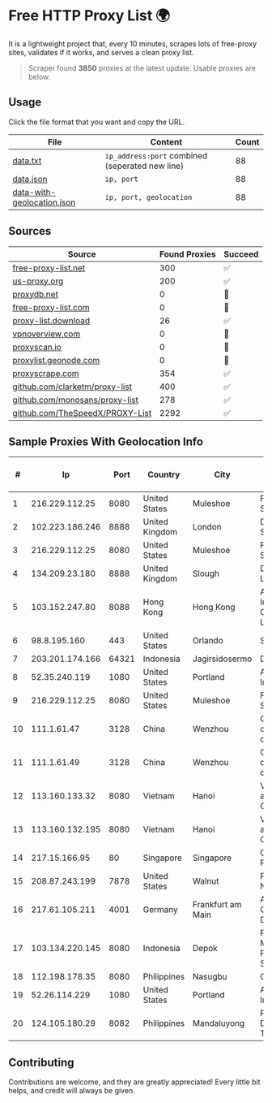 
# Free HTTP Proxy List 🌍

It is a lightweight project that, every 10 minutes, scrapes lots of free-proxy sites, validates if it works, and serves a clean proxy list.


> Scraper found **3850** proxies at the latest update. Usable proxies are below.

## Usage

Click the file format that you want and copy the URL.


|File|Content|Count|
|----|-------|-----|
|[data.txt](https://raw.githubusercontent.com/themiralay/Proxy-List-World/master/data.txt)|`ip_address:port` combined (seperated new line)|88|
|[data.json](https://raw.githubusercontent.com/themiralay/Proxy-List-World/master/data.json)|`ip, port`|88|
|[data-with-geolocation.json](https://raw.githubusercontent.com/themiralay/Proxy-List-World/master/data-with-geolocation.json)|`ip, port, geolocation`|88|

## Sources

|Source|Found Proxies|Succeed|
|------|-------------|-------|
|[free-proxy-list.net](https://free-proxy-list.net)|300|✅|
|[us-proxy.org](https://www.us-proxy.org)|200|✅|
|[proxydb.net](http://proxydb.net)|0|🚫|
|[free-proxy-list.com](https://free-proxy-list.com/?page=&port=&type%5B%5D=http&type%5B%5D=https&up_time=0&search=Search)|0|🚫|
|[proxy-list.download](https://www.proxy-list.download/HTTP)|26|✅|
|[vpnoverview.com](https://vpnoverview.com/privacy/anonymous-browsing/free-proxy-servers)|0|🚫|
|[proxyscan.io](https://www.proxyscan.io)|0|🚫|
|[proxylist.geonode.com](https://proxylist.geonode.com/api/proxy-list?limit=300&page=1&sort_by=lastChecked&sort_type=desc&protocols=http,https)|0|🚫|
|[proxyscrape.com](https://api.proxyscrape.com/v2/?request=displayproxies&protocol=http&timeout=10000&country=all&ssl=all&anonymity=all)|354|✅|
|[github.com/clarketm/proxy-list](https://raw.githubusercontent.com/clarketm/proxy-list/master/proxy-list-raw.txt)|400|✅|
|[github.com/monosans/proxy-list](https://raw.githubusercontent.com/monosans/proxy-list/main/proxies/http.txt)|278|✅|
|[github.com/TheSpeedX/PROXY-List](https://raw.githubusercontent.com/TheSpeedX/PROXY-List/master/http.txt)|2292|✅|


## Sample Proxies With Geolocation Info

|#|Ip|Port|Country|City|Internet Service Provider|
|-|--|----|-------|----|-------------------------|
|1|216.229.112.25|8080|United States|Muleshoe|Five Area Systems, LLC|
|2|102.223.186.246|8888|United Kingdom|London|Dedicated Servers|
|3|216.229.112.25|8080|United States|Muleshoe|Five Area Systems, LLC|
|4|134.209.23.180|8888|United Kingdom|Slough|DigitalOcean, LLC|
|5|103.152.247.80|8088|Hong Kong|Hong Kong|Aofei Data International Company Limited|
|6|98.8.195.160|443|United States|Orlando|Spectrum|
|7|203.201.174.166|64321|Indonesia|Jagirsidosermo|DNET-SBY|
|8|52.35.240.119|1080|United States|Portland|Amazon.com, Inc.|
|9|216.229.112.25|8080|United States|Muleshoe|Five Area Systems, LLC|
|10|111.1.61.47|3128|China|Wenzhou|China Mobile communications corporation|
|11|111.1.61.49|3128|China|Wenzhou|China Mobile communications corporation|
|12|113.160.133.32|8080|Vietnam|Hanoi|VietNam Post and Telecom Corporation|
|13|113.160.132.195|8080|Vietnam|Hanoi|VietNam Post and Telecom Corporation|
|14|217.15.166.95|80|Singapore|Singapore|Contabo Asia Private Limited|
|15|208.87.243.199|7878|United States|Walnut|Psychz Networks|
|16|217.61.105.211|4001|Germany|Frankfurt am Main|Aruba GmbH Cloud Network DC05|
|17|103.134.220.145|8080|Indonesia|Depok|PT GLOBAL MEDIA PRATAMA SOLUSINDO|
|18|112.198.178.35|8080|Philippines|Nasugbu|Globe Telecom|
|19|52.26.114.229|1080|United States|Portland|Amazon.com, Inc.|
|20|124.105.180.29|8082|Philippines|Mandaluyong|Philippine Long Distance Telephone Co.|



## Contributing

Contributions are welcome, and they are greatly appreciated! Every
little bit helps, and credit will always be given.

